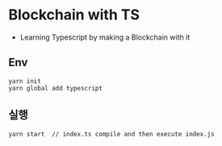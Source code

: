 # Blockchain with TS

- Learning Typescript by making a Blockchain with it

## Env
```
yarn init
yarn global add typescript
```

## 실행
```
yarn start  // index.ts compile and then execute index.js
```